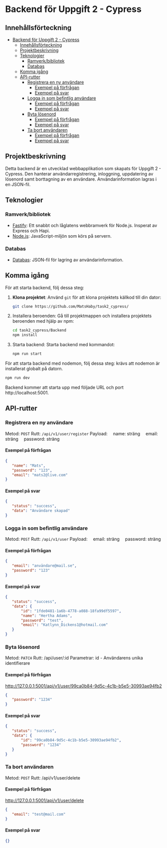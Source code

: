 # Backend för Uppgift 2 - Cypress

## Innehållsförteckning

- [Backend för Uppgift 2 - Cypress](#backend-för-uppgift-2---cypress)
  - [Innehållsförteckning](#innehållsförteckning)
  - [Projektbeskrivning](#projektbeskrivning)
  - [Teknologier](#teknologier)
    - [Ramverk/bibliotek](#ramverkbibliotek)
    - [Databas](#databas)
  - [Komma igång](#komma-igång)
  - [API-rutter](#api-rutter)
    - [Registrera en ny användare](#registrera-en-ny-användare)
      - [Exempel på förfrågan](#exempel-på-förfrågan)
      - [Exempel på svar](#exempel-på-svar)
    - [Logga in som befintlig användare](#logga-in-som-befintlig-användare)
      - [Exempel på förfrågan](#exempel-på-förfrågan-1)
      - [Exempel på svar](#exempel-på-svar-1)
    - [Byta lösenord](#byta-lösenord)
      - [Exempel på förfrågan](#exempel-på-förfrågan-2)
      - [Exempel på svar](#exempel-på-svar-2)
    - [Ta bort användaren](#ta-bort-användaren)
      - [Exempel på förfrågan](#exempel-på-förfrågan-3)
      - [Exempel på svar](#exempel-på-svar-3)

## Projektbeskrivning

Detta backend är en utvecklad webbapplikation som skapats för Uppgift 2 - Cypress. Den hanterar användarregistrering, inloggning, uppdatering av lösenord samt borttagning av en användare.
Användarinformation lagras i en JSON-fil.

## Teknologier

### Ramverk/bibliotek

- [Fastify](https://www.fastify.io/): Ett snabbt och låglatens webbramverk för Node.js. Insperat av Express och Hapi.
- [Node.js](https://nodejs.org/): JavaScript-miljön som körs på servern.

### Databas
- [Databas](#): JSON-fil för lagring av användarinformation.

## Komma igång

För att starta backend, följ dessa steg:

1. **Klona projektet**: Använd `git` för att klona projektets källkod till din dator:

   ```bash
   git clone https://github.com/MatsHaby/task2_cypress/
   ```
2. Installera beroenden: Gå till projektmappen och installera projektets beroenden med hjälp av npm:
   ```bash
   cd task2_cypress/Backend
   npm install
   ```
3. Starta backend: Starta backend med kommandot:
   ```bash
   npm run start
   ```

För att starta backend med nodemon, följ dessa steg:
krävs att nodemon är installerat globalt på datorn.
   ```bash
   npm run dev
   ```

Backend kommer att starta upp med följade URL och port http://localhost:5001.

## API-rutter

### Registrera en ny användare

Metod: `POST`
Rutt: `/api/v1/user/register`
Payload:
&emsp;name: sträng
&emsp;email: sträng
&emsp;password: sträng

#### Exempel på förfrågan

 ```JSON
{
	"name": "Mats",
	"password": "123",
	"email": "mats2@live.com"
}
 ```

#### Exempel på svar
 ```JSON
{
	"status": "success",
	"data": "Användare skapad"
}
 ```

### Logga in som befintlig användare

Metod: `POST`
Rutt: `/api/v1/user`
Payload:
&emsp;email: sträng
&emsp;password: sträng

#### Exempel på förfrågan

 ```JSON
 {
	"email": "användare@mail.se",
	"password": "123"
 }
 ```

#### Exempel på svar
 ```JSON
{
	"status": "success",
	"data": {
		"id": "1fde0481-1a6b-4778-a088-18fa99df5597",
		"name": "Hertha Adams",
		"password": "test",
		"email": "Katlynn_Dickens1@hotmail.com"
	}
}
 ```


### Byta lösenord

Metod: `PATCH`
Rutt: /api/user/:id
Parametrar: id - Användarens unika identifierare

#### Exempel på förfrågan
http://127.0.0.1:5001/api/v1/user/99ca0b84-9d5c-4c1b-b5e5-30993ae94fb2

 ```JSON
{
	"password": "1234"
}
```

#### Exempel på svar
 ```JSON
{
	"status": "success",
	"data": {
		"id": "99ca0b84-9d5c-4c1b-b5e5-30993ae94fb2",
		"password": "1234"
	}
}
 ```

### Ta bort användaren

Metod: `POST`
Rutt: /api/v1/user/delete

#### Exempel på förfrågan
http://127.0.0.1:5001/api/v1/user/delete

 ```JSON
{
	"email": "test@mail.com"
}
```

#### Exempel på svar

 ```JSON
{}
 ```